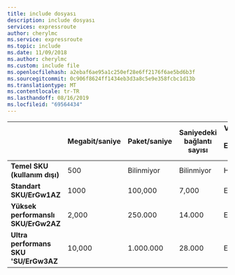 ```yaml
---
title: include dosyası
description: include dosyası
services: expressroute
author: cherylmc
ms.service: expressroute
ms.topic: include
ms.date: 11/09/2018
ms.author: cherylmc
ms.custom: include file
ms.openlocfilehash: a2ebaf6ae95a1c250ef28e6ff2176f6ae5bd6b3f
ms.sourcegitcommit: 0c906f8624ff1434eb3d3a8c5e9e358fcbc1d13b
ms.translationtype: MT
ms.contentlocale: tr-TR
ms.lasthandoff: 08/16/2019
ms.locfileid: "69564434"
---
```

|  | **Megabit/saniye** | **Paket/saniye** | **Saniyedeki bağlantı sayısı** | **VPN Gateway ve ExpressRoute bir arada** |
| --- | --- | --- | --- | --- |
| **Temel SKU (kullanım dışı)** |500 | Bilinmiyor | Bilinmiyor |Hayır |
| **Standart SKU/ErGw1AZ** |1000 | 100,000 | 7,000 | Evet |
| **Yüksek performanslı SKU/ErGw2AZ** |2,000 | 250.000 | 14.000 | Evet |
| **Ultra performans SKU 'SU/ErGw3AZ** |10,000 | 1\.000.000 | 28.000 | Evet |

